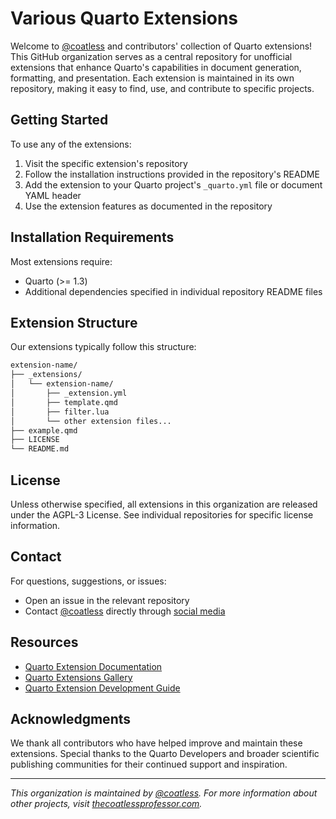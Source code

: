 # Various Quarto Extensions

Welcome to [@coatless](https://github.com/coatless) and contributors' collection of Quarto extensions! 
This GitHub organization serves as a central repository for unofficial extensions that enhance Quarto's capabilities in document generation, formatting, and presentation. 
Each extension is maintained in its own repository, making it easy to find, use, and contribute to specific projects.

## Getting Started

To use any of the extensions:

1. Visit the specific extension's repository
2. Follow the installation instructions provided in the repository's README
3. Add the extension to your Quarto project's `_quarto.yml` file or document YAML header
4. Use the extension features as documented in the repository

## Installation Requirements

Most extensions require:

- Quarto (>= 1.3)
- Additional dependencies specified in individual repository README files

## Extension Structure

Our extensions typically follow this structure:

```sh
extension-name/
├── _extensions/
│   └── extension-name/
│       ├── _extension.yml
│       ├── template.qmd
│       ├── filter.lua
│       └── other extension files...
├── example.qmd
├── LICENSE
└── README.md
```

## License

Unless otherwise specified, all extensions in this organization are released under the AGPL-3 License. See individual repositories for specific license information.

## Contact

For questions, suggestions, or issues:

- Open an issue in the relevant repository
- Contact [@coatless](https://github.com/coatless) directly through [social media](https://thecoatlessprofessor.com/)

## Resources

- [Quarto Extension Documentation](https://quarto.org/docs/extensions/)
- [Quarto Extensions Gallery](https://quarto.org/docs/extensions/gallery.html)
- [Quarto Extension Development Guide](https://quarto.org/docs/extensions/creating.html)

## Acknowledgments

We thank all contributors who have helped improve and maintain these extensions. Special thanks to the Quarto Developers and broader scientific publishing communities for their continued support and inspiration.

---

*This organization is maintained by [@coatless](https://github.com/coatless). For more information about other projects, visit [thecoatlessprofessor.com](https://thecoatlessprofessor.com).*
